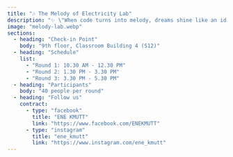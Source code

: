 ```yaml
---
title: "🎶 The Melody of Electricity Lab"
description: "✨ \"When code turns into melody, dreams shine like an idol.\" ✨\n\nAre you ready to step into the world of the Idol Studio Lab? 🌌\nHere, you'll get hands-on experience writing Block Code and using an Arduino Board to create a melody from your favorite song — just like composing the debut track of your own idol group! 🎶\n\n🎤 Activity Highlights:\n• Compose a short melody with code and electric circuits\n• Enjoy the Guess the Song Game with friends and \"fans\" cheering you on\n• Take home an exclusive Melody Photocard 💫\nBe part of this journey to ignite your dream among the stars and let your music shine on stage! ✨🌌"
image: "melody-lab.webp"
sections:
  - heading: "Check-in Point"
    body: "9th floor, Classroom Building 4 (S12)"
  - heading: "Schedule"
    list:
      - "Round 1: 10.30 AM - 12.30 PM"
      - "Round 2: 1.30 PM - 3.30 PM"
      - "Round 3: 3.30 PM - 5.30 PM"
  - heading: "Participants"
    body: "40 people per round"
  - heading: "Follow us"
    contract:
      - type: "facebook"
        title: "ENE KMUTT"
        link: "https://www.facebook.com/ENEKMUTT"
      - type: "instagram"
        title: "ene_kmutt"
        link: "https://www.instagram.com/ene_kmutt"
---
```

